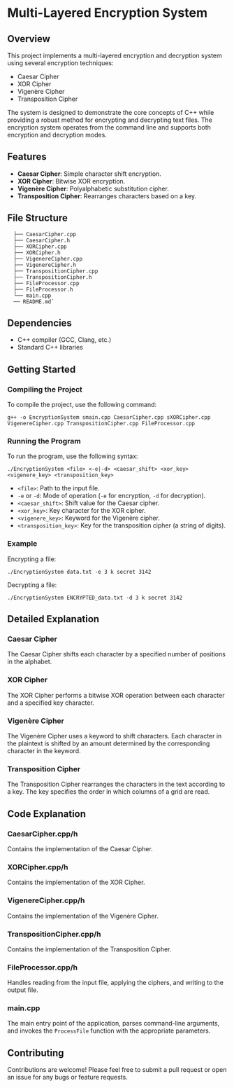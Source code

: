 
# Multi-Layered Encryption System

## Overview

This project implements a multi-layered encryption and decryption system using several encryption techniques:

-   Caesar Cipher
-   XOR Cipher
-   Vigenère Cipher
-   Transposition Cipher

The system is designed to demonstrate the core concepts of C++ while providing a robust method for encrypting and decrypting text files. The encryption system operates from the command line and supports both encryption and decryption modes.

## Features

-   **Caesar Cipher**: Simple character shift encryption.
-   **XOR Cipher**: Bitwise XOR encryption.
-   **Vigenère Cipher**: Polyalphabetic substitution cipher.
-   **Transposition Cipher**: Rearranges characters based on a key.

## File Structure
```.
  ├── CaesarCipher.cpp
  ├── CaesarCipher.h
  ├── XORCipher.cpp
  ├── XORCipher.h
  ├── VigenereCipher.cpp
  ├── VigenereCipher.h
  ├── TranspositionCipher.cpp
  ├── TranspositionCipher.h
  ├── FileProcessor.cpp
  ├── FileProcessor.h
  └── main.cpp
  ── README.md` 
```
## Dependencies

-   C++ compiler (GCC, Clang, etc.)
-   Standard C++ libraries

## Getting Started

### Compiling the Project

To compile the project, use the following command:

```
g++ -o EncryptionSystem smain.cpp CaesarCipher.cpp sXORCipher.cpp VigenereCipher.cpp TranspositionCipher.cpp FileProcessor.cpp
```

### Running the Program

To run the program, use the following syntax:

```
./EncryptionSystem <file> <-e|-d> <caesar_shift> <xor_key> <vigenere_key> <transposition_key>
```

-   `<file>`: Path to the input file.
-   `-e` or `-d`: Mode of operation (`-e` for encryption, `-d` for decryption).
-   `<caesar_shift>`: Shift value for the Caesar cipher.
-   `<xor_key>`: Key character for the XOR cipher.
-   `<vigenere_key>`: Keyword for the Vigenère cipher.
-   `<transposition_key>`: Key for the transposition cipher (a string of digits).

### Example

Encrypting a file:
```
./EncryptionSystem data.txt -e 3 k secret 3142
```
Decrypting a file:

```
./EncryptionSystem ENCRYPTED_data.txt -d 3 k secret 3142
```

## Detailed Explanation

### Caesar Cipher

The Caesar Cipher shifts each character by a specified number of positions in the alphabet.

### XOR Cipher

The XOR Cipher performs a bitwise XOR operation between each character and a specified key character.

### Vigenère Cipher

The Vigenère Cipher uses a keyword to shift characters. Each character in the plaintext is shifted by an amount determined by the corresponding character in the keyword.

### Transposition Cipher

The Transposition Cipher rearranges the characters in the text according to a key. The key specifies the order in which columns of a grid are read.

## Code Explanation

### CaesarCipher.cpp/h

Contains the implementation of the Caesar Cipher.

### XORCipher.cpp/h

Contains the implementation of the XOR Cipher.

### VigenereCipher.cpp/h

Contains the implementation of the Vigenère Cipher.

### TranspositionCipher.cpp/h

Contains the implementation of the Transposition Cipher.

### FileProcessor.cpp/h

Handles reading from the input file, applying the ciphers, and writing to the output file.

### main.cpp

The main entry point of the application, parses command-line arguments, and invokes the `ProcessFile` function with the appropriate parameters.

## Contributing

Contributions are welcome! Please feel free to submit a pull request or open an issue for any bugs or feature requests.
